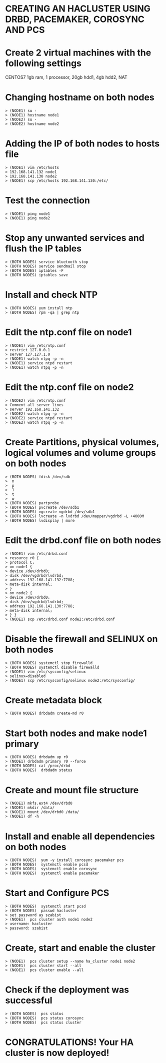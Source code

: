 # CREATING AN HACLUSTER USING DRBD, PACEMAKER, COROSYNC AND PCS 
# Create 2 virtual machines with the following settings
CENTOS7
1gb ram, 1 processor, 20gb hdd1, 4gb hdd2, NAT
# Changing hostname on both nodes
```
> (NODE1) su -
> (NODE1) hostname node1
> (NODE2) su -
> (NODE2) hostname node2
```
# Adding the IP of both nodes to hosts file

```
> (NODE1) vim /etc/hosts
> 192.168.141.132 node1
> 192.168.141.130 node2
> (NODE1) scp /etc/hosts 192.168.141.130:/etc/
 ```
# Test the connection
 ```
> (NODE1) ping node1
> (NODE1) ping node2
 ```
# Stop any unwanted services and flush the IP tables
 ```
> (BOTH NODES) service bluetooth stop
> (BOTH NODES) service sendmail stop
> (BOTH NODES) iptables -F
> (BOTH NODES) iptables save
 ```
# Install and check NTP
 ```
> (BOTH NODES) yum install ntp
> (BOTH NODES) rpm -qa | grep ntp
 ```
# Edit the ntp.conf file on node1
 ```
> (NODE1) vim /etc/ntp.conf
> restrict 127.0.0.1
> server 127.127.1.0
> (NODE1) watch ntpq -p -n
> (NODE1) service ntpd restart
> (NODE1) watch ntpq -p -n
 ```
# Edit the ntp.conf file on node2
 ```
> (NODE2) vim /etc/ntp.conf
> Comment all server lines
> server 192.168.141.132
> (NODE2) watch ntpq -p -n
> (NODE2) service ntpd restart
> (NODE2) watch ntpq -p -n
 ```
# Create Partitions, physical volumes, logical volumes and volume groups on both nodes
 ```
> (BOTH NODES) fdisk /dev/sdb
>  n
>  p
>  1
>  t
>  w
> (BOTH NODES) partprobe
> (BOTH NODES) pvcreate /dev/sdb1
> (BOTH NODES) vgcreate vgdrbd /dev/sdb1
> (BOTH NODES) lvcreate -n lvdrbd /dev/mapper/vgdrbd -L +4000M
> (BOTH NODES) lvdisplay | more
 ```
# Edit the drbd.conf file on both nodes
 ```
> (NODE1) vim /etc/drbd.conf
> resource r0 {
> protocol C;
> on node1 {
> device /dev/drbd0;
> disk /dev/vgdrbd/lvdrbd;
> address 192.168.141.132:7788;
> meta-disk internal;
> }
> on node2 {
> device /dev/drbd0;
> disk /dev/vgdrbd/lvdrbd;
> address 192.168.141.130:7788;
> meta-disk internal;
> } }
> (NODE1) scp /etc/drbd.conf node2:/etc/drbd.conf
 ```
# Disable the firewall and SELINUX on both nodes
 ```
> (BOTH NODES) systemctl stop firewalld
> (BOTH NODES) systemctl disable firewalld
> (NODE1) vim /etc/sysconfig/selinux
> selinux=disabled
> (NODE1) scp /etc/sysconfig/selinux node2:/etc/sysconfig/
 ```
# Create metadata block
 ```
> (BOTH NODES) drbdadm create-md r0
 ```
# Start both nodes and make node1 primary
 ```
> (BOTH NODES) drbdadm up r0
> (NODE1) drbdadm primary r0 --force
> (BOTH NODES) cat /proc/drbd
> (BOTH NODES)  drbdadm status
 ```
# Create and mount file structure
 ```
> (NODE1) mkfs.ext4 /dev/drbd0
> (NODE1) mkdir /data/
> (NODE1) mount /dev/drbd0 /data/
> (NODE1) df -h
 ```
# Install and enable all dependencies on both nodes
 ```
> (BOTH NODES)  yum -y install corosync pacemaker pcs
> (BOTH NODES)  systemctl enable pcsd
> (BOTH NODES)  systemctl enable corosync
> (BOTH NODES)  systemctl enable pacemaker
 ```
# Start and Configure PCS
 ```
> (BOTH NODES)  systemctl start pcsd
> (BOTH NODES)  passwd hacluster
> set password as szabist
> (NODE1)  pcs cluster auth node1 node2
> username: hacluster
> password: szabist
 ```
# Create, start and enable the cluster
 ```
> (NODE1)  pcs cluster setup --name ha_cluster node1 node2
> (NODE1)  pcs cluster start --all
> (NODE1)  pcs cluster enable --all
 ```
# Check if the deployment was successful
 ```
> (BOTH NODES)  pcs status
> (BOTH NODES)  pcs status corosync
> (BOTH NODES)  pcs status cluster
 ```

# CONGRATULATIONS! Your HA cluster is now deployed!



